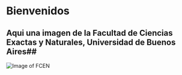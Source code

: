 # Bienvenidos #

## Aqui una imagen de la Facultad de Ciencias Exactas y Naturales, Universidad de Buenos Aires##

![Image of FCEN](https://campus.exactas.uba.ar/theme/aardvark/pix/campus.jpg)
